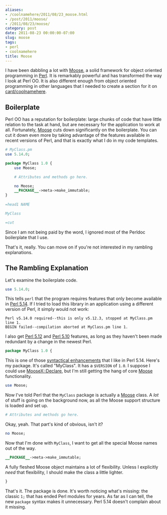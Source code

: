 ```yaml
---
aliases:
- /coolnamehere/2011/08/23_moose.html
- /post/2011/moose/
- /2011/08/23/moose/
category: post
date: 2011-08-23 00:00:00-07:00
slug: moose
tags:
- perl
- coolnamehere
title: Moose
---
```


I have been dabbling a lot with [Moose](https://metacpan.org/module/Moose), a solid framework
for object oriented programming in [Perl](../../../card/Perl.md). It is remarkably powerful
and has transformed the way I look at Perl OO. It is also different
enough from object oriented programming in other languages that I needed
to create a section for it on [card/coolnamehere](../../../card/coolnamehere.md).

<!--more-->

## Boilerplate

Perl OO has a reputation for boilerplate: large chunks of code that
have little relation to the task at hand, but are necessary for the
application to work at all. Fortunately, [Moose](https://metacpan.org/module/Moose) cuts down 
significantly on the boilerplate. You can cut it down even more by taking
advantage of the features available in recent versions of Perl, and
that is exactly what I do in my code templates.

````perl
# MyClass.pm
use 5.14.0;

package MyClass 1.0 {
    use Moose;

    # Attributes and methods go here.

    no Moose;
    __PACKAGE__->meta->make_immutable;
}
    
=head1 NAME

MyClass

=cut
````

Since I am not being paid by the word, I ignored most of the Perldoc
boilerplate that I use. 

That's it, really. You can move on if you're not interested in my rambling
explanations.

## The Rambling Explanation

Let's examine the boilerplate code.

````perl
use 5.14.0;
````

This tells `perl` that the program requires features that only become
available in [Perl 5.14](http://perldoc.perl.org/perl5140delta.html). If I tried to load this library in an 
application using a different version of Perl, it simply would not work:

````
Perl v5.14.0 required--this is only v5.12.3, stopped at MyClass.pm line 1.
BEGIN failed--compilation aborted at MyClass.pm line 1.
````

I also get [Perl 5.12](http://perldoc.perl.org/perl5120delta.html) and [Perl 5.10](http://perldoc.perl.org/perl5100delta.html) features, as long as they
haven't been made redundant by a change in the newest Perl.

````perl
package MyClass 1.0 {
````

This is one of those [syntactical enhancements](http://perldoc.perl.org/perl5140delta.html#Syntactical-Enhancements) that I like in Perl 5.14.
Here's my package. It's called "MyClass". It has a `$VERSION` of `1.0`.
I suppose I could use [MooseX::Declare](https://metacpan.org/module/MooseX::Declare), but I'm still getting the
hang of core [Moose](https://metacpan.org/module/Moose) functionality. 

````perl
use Moose;
````

Now I've told Perl that the `MyClass` package is actually a [Moose](https://metacpan.org/module/Moose) class.
A *lot* of stuff is going on the background now, as all the Moose support
structure is loaded and set up.

````perl
# Attributes and methods go here.
````

Okay, yeah. That part's kind of obvious, isn't it?

````perl
no Moose;
````

Now that I'm done with `MyClass`, I want to get all the special Moose names
out of the way.

````perl
__PACKAGE__->meta->make_immutable;
````

A fully fleshed Moose object maintains a lot of flexibility. Unless I explicitly
*need* that flexibility, I should make the class a little lighter.

````perl
}
````

That's it. The package is done. It's worth noticing what's missing: the classic `1;` 
that has ended Perl modules for years. As far as I can tell, the new `package` syntax
makes it unnecessary. Perl 5.14 doesn't complain about it missing.
